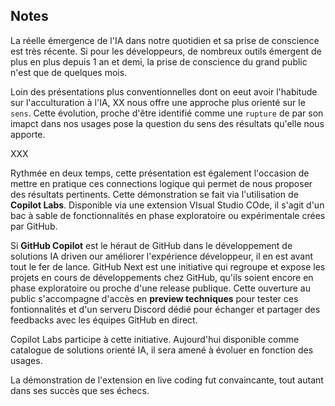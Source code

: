 

## Notes

La réelle émergence de l'IA dans notre quotidien et sa prise de conscience est très récente.
Si pour les développeurs, de nombreux outils émergent de plus en plus depuis 1 an et demi, la prise de conscience du grand public n'est que de quelques mois.

Loin des présentations plus conventionnelles dont on eeut avoir l'habitude sur l'acculturation à l'IA, XX nous offre une approche plus orienté sur le `sens`.
Cette évolution, proche d'être identifié comme une `rupture` de par son imapct dans nos usages pose la question du sens des résultats qu'elle nous apporte.

XXX 


Rythmée en deux temps, cette présentation est également l'occasion de mettre en pratique ces connections logique qui permet de nous proposer des résultats pertinents.
Cette démonstration se fait via l'utilisation de **Copilot Labs**. Disponible via une extension VIsual Studio COde, il s'agit d'un bac à sable de fonctionnalités en phase exploratoire ou expérimentale crées par GitHub.

Si **GitHub Copilot** est le héraut de GitHub dans le développement de solutions IA driven our améliorer l'expérience développeur, il en est avant tout le fer de lance.
GitHub Next est une initiative qui regroupe et expose les projets en cours de développements chez GitHub, qu'ils soient encore en phase exploratoire ou proche d'une release publique.
Cette ouverture au public s'accompagne d'accès en **preview techniques** pour tester ces fontionnalités et d'un serveru Discord dédié pour échanger et partager des feedbacks avec les équipes GitHub en direct.

Copilot Labs participe à cette initiative. Aujourd'hui disponible comme catalogue de solutions orienté IA, il sera amené à évoluer en fonction des usages.

La démonstration de l'extension en live coding fut convaincante, tout autant dans ses succès que ses échecs.
